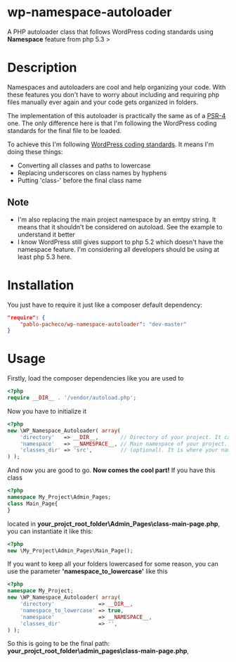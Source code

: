 # wp-namespace-autoloader
A PHP autoloader class that follows WordPress coding standards using **Namespace** feature from php 5.3 >

**Description**
=====================
Namespaces and autoloaders are cool and help organizing your code. With these features you don't have to worry about including and requiring php files manually ever again and your code gets organized in folders.

The implementation of this autoloader is practically the same as of a [PSR-4](http://www.php-fig.org/psr/psr-4/) one. The only difference here is that I'm following the WordPress coding standards for the final file to be loaded. 

To achieve this I'm following [WordPress coding standards](https://make.wordpress.org/core/handbook/best-practices/coding-standards/php/#naming-conventions). It means I'm doing these things:
* Converting all classes and paths to lowercase 
* Replacing underscores on class names by hyphens
* Putting 'class-' before the final class name

**Note**
-------------
* I'm also replacing the main project namespace by an emtpy string. It means that it shouldn't be considered on autoload. See the example to understand it better
* I know WordPress still gives support to php 5.2 which doesn't have the namespace feature. I'm considering all developers should be using at least php 5.3 here. 


**Installation**
=====================
You just have to require it just like a composer default dependency:

```json
"require": {	
	"pablo-pacheco/wp-namespace-autoloader": "dev-master"
}
```

**Usage**
===============
Firstly, load the composer dependencies like you are used to

```php
<?php
require __DIR__ . '/vendor/autoload.php';
```

Now you have to initialize it

```php
<?php
new \WP_Namespace_Autoloader( array(    
	'directory'   => __DIR__,       // Directory of your project. It can be your theme or plugin. __DIR__ is probably your best bet. 	
	'namespace'   => __NAMESPACE__, // Main namespace of your project. E.g My_Project\Admin\Tests should be My_Project. Probably if you just pass the constant __NAMESPACE__ it should work		
	'classes_dir' => 'src',         // (optional). It is where your namespaced classes are located inside your project. If your classes are in the root level, leave this empty. If they are located on 'src' folder, write 'src' here 
) );
```

And now you are good to go. **Now comes the cool part!**
If you have this class
```php
<?php
namespace My_Project\Admin_Pages;
class Main_Page{
}
```
located in **your_projct_root_folder\Admin_Pages\class-main-page.php**, 
you can instantiate it like this:
```php
<?php
new \My_Project\Admin_Pages\Main_Page();
```

If you want to keep all your folders lowercased for some reason, you can use the parameter **'namespace_to_lowercase'** like this
```php
<?php
namespace My_Project;
new \WP_Namespace_Autoloader( array(    
	'directory'              => __DIR__,
	'namespace_to_lowercase' => true,
	'namespace'              => __NAMESPACE__, 
	'classes_dir'            => '',
) );
```
So this is going to be the final path: **your_projct_root_folder\admin_pages\class-main-page.php**, 
